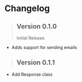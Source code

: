 # Changelog

> ## Version 0.1.0
> Initial Release.

* Adds support for sending emails

> ## Version 0.1.1

* Add Response class